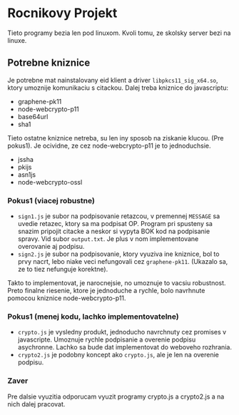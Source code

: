 # Rocnikovy Projekt
Tieto programy bezia len pod linuxom.
Kvoli tomu, ze skolsky server bezi na linuxe.

## Potrebne kniznice
Je potrebne mat nainstalovany eid klient a driver ```libpkcs11_sig_x64.so```, ktory umoznije komunikaciu s citackou.
Dalej treba kniznice do javascriptu:
* graphene-pk11
* node-webcrypto-p11
* base64url
* sha1

Tieto ostatne kniznice netreba, su len iny sposob na ziskanie klucou. (Pre pokus1).
Je ocividne, ze cez node-webcrypto-p11 je to jednoduchsie.
* jssha
* pkijs
* asn1js
* node-webcrypto-ossl


### Pokus1 (viacej robustne)
* ```sign1.js``` je subor na podpisovanie retazcou, v premennej ```MESSAGE``` sa uvedie retazec, ktory sa ma podpisat OP. Program pri spusteny sa snazim pripojit citacke a neskor si vypyta BOK kod na podpisanie spravy. Vid subor ```output.txt```. Je plus v nom implementovane overovanie aj podpisu.
* ```sign2.js``` je subor na podpisovanie, ktory vyuziva ine kniznice, bol to prvy nacrt, lebo niake veci nefungovali cez ```graphene-pk11```. (Ukazalo sa, ze to tiez nefunguje korektne).

Takto to implementovat, je narocnejsie, no umoznuje to vacsiu robustnost.
Preto finalne riesenie, ktore je jednoduche a rychle, bolo navrhnute pomocou kniznice node-webcrypto-p11.

### Pokus1 (menej kodu, lachko implementovatelne)
* ```crypto.js``` je vysledny produkt, jednoducho navrchnuty cez promises v javascripte. Umoznuje rychle podpisanie a overenie podpisu asychronne. Lachko sa bude dat implementovat do weboveho rozhrania.
* ```crypto2.js``` je podobny koncept ako ```crypto.js```, ale je len na overenie podpisu.

### Zaver
Pre dalsie vyuzitia odporucam vyuzit programy crypto.js a crypto2.js a na nich dalej pracovat.
